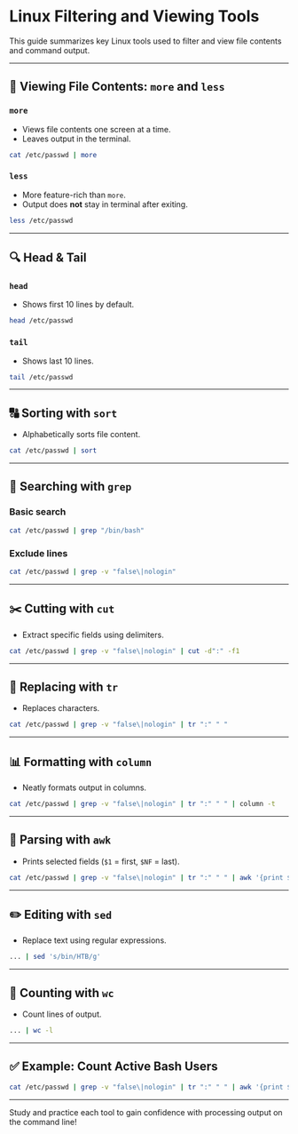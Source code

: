 
# Linux Filtering and Viewing Tools

This guide summarizes key Linux tools used to filter and view file contents and command output.

---

## 📄 Viewing File Contents: `more` and `less`

### `more`

- Views file contents one screen at a time.
- Leaves output in the terminal.
  
```bash
cat /etc/passwd | more
```

### `less`

- More feature-rich than `more`.
- Output does **not** stay in terminal after exiting.
  
```bash
less /etc/passwd
```

---

## 🔍 Head & Tail

### `head`

- Shows first 10 lines by default.
  
```bash
head /etc/passwd
```

### `tail`

- Shows last 10 lines.
  
```bash
tail /etc/passwd
```

---

## 🔠 Sorting with `sort`

- Alphabetically sorts file content.
  
```bash
cat /etc/passwd | sort
```

---

## 🔎 Searching with `grep`

### Basic search

```bash
cat /etc/passwd | grep "/bin/bash"
```

### Exclude lines

```bash
cat /etc/passwd | grep -v "false\|nologin"
```

---

## ✂️ Cutting with `cut`

- Extract specific fields using delimiters.
  
```bash
cat /etc/passwd | grep -v "false\|nologin" | cut -d":" -f1
```

---

## 🔄 Replacing with `tr`

- Replaces characters.
  
```bash
cat /etc/passwd | grep -v "false\|nologin" | tr ":" " "
```

---

## 📊 Formatting with `column`

- Neatly formats output in columns.
  
```bash
cat /etc/passwd | grep -v "false\|nologin" | tr ":" " " | column -t
```

---

## 🧠 Parsing with `awk`

- Prints selected fields (`$1` = first, `$NF` = last).
  
```bash
cat /etc/passwd | grep -v "false\|nologin" | tr ":" " " | awk '{print $1, $NF}'
```

---

## ✏️ Editing with `sed`

- Replace text using regular expressions.
  
```bash
... | sed 's/bin/HTB/g'
```

---

## 🔢 Counting with `wc`

- Count lines of output.
  
```bash
... | wc -l
```

---

## ✅ Example: Count Active Bash Users

```bash
cat /etc/passwd | grep -v "false\|nologin" | tr ":" " " | awk '{print $1, $NF}' | wc -l
```

---

Study and practice each tool to gain confidence with processing output on the command line!
